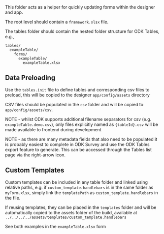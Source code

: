 This folder acts as a helper for quickly updating forms within the designer and app.

The root level should contain a `framework.xlsx` file.

The tables folder should contain the nested folder structure for ODK Tables, e.g.,

```
tables/
  exampleTable/
    forms/
      exampleTable/
        exampleTable.xlsx
```

## Data Preloading

Use the `tables.init` file to define tables and corresponding csv files to preload,
this will be copied to the designer `app/config/assets` directory

CSV files should be populated in the `csv` folder and will be copied to `app/config/assets/csv`.

NOTE - whilst ODK supports additional filename separators for csv
(e.g. `exampleTable.demo.csv`), only files explicitly named as `{tableId}.csv`
will be made available to frontend during development

NOTE - as there are many metadata fields that also need to be populated it is probably easiest to complete in ODK Survey and use the ODK Tables export feature to generate. This can be accessed through the Tables list page via the right-arrow icon.

## Custom Templates

Custom templates can be included in any table folder and linked using relative paths, e.g. if `custom_template.handlebars` is in the same folder as `myForm.xlsx`, simply link the `templatePath` as `custom_template.handlebars` in the file.

If reusing templates, they can be placed in the `templates` folder and will be automatically copied to the assets folder of the build, available at `../../../../assets/templates/custom_template.handlebars`

See both examples in the `exampleTable.xlsx` form

